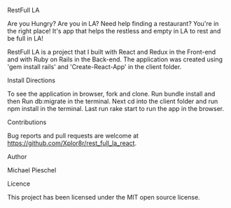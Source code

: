 RestFull LA

Are you Hungry? Are you in LA? Need help finding a restaurant? You're in the right place! It's app that helps the restless and empty in LA to rest and be full in LA!

RestFull LA is a project that I built with React and Redux in the Front-end and with Ruby on Rails in the Back-end. The application was created using 'gem install rails' and 'Create-React-App' in the client folder.

Install Directions

To see the application in browser, fork and clone. Run bundle install and then Run db:migrate in the terminal. Next cd into the client folder and run npm install in the terminal. Last run rake start to run the app in the browser.

Contributions

Bug reports and pull requests are welcome at https://github.com/Xplor8r/rest_full_la_react.

Author

Michael Pieschel

Licence

This project has been licensed under the MIT open source license.
